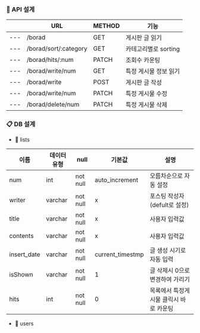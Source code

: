 ### 📡 API 설계

|  | URL | METHOD | 기능 |
| --- | --- | --- | --- |
| --- | /borad | GET | 게시판 글 읽기 |
| --- | /borad/sort/:category | GET | 카테고리별로 sorting |
| --- | /borad/hits/:num | PATCH | 조회수 카운팅 |
| --- | /borad/write/num | GET | 특정 게시물 정보 읽기 |
| --- | /borad/write | POST | 게시판 글 작성 |
| --- | /borad/write/num | PATCH | 특정 게시물 수정 |
| --- | /borad/delete/num | PATCH | 특정 게시물 삭제 |


### 📋 DB 설계

- 📌 lists

| 이름 | 데이터 유형 | null | 기본값 | 설명 |
| --- | --- | --- | --- | --- |
| num | int | not null | auto_increment | 오름차순으로 자동 설정 |
| writer | varchar | not null | x | 포스팅 작성자 (defult로 설정) |
| title | varchar | not null | x | 사용자 입력값 |
| contents | varchar | not null | x | 사용자 입력값 |
| insert_date | varchar | not null | current_timestmp | 글 생성 시기로 자동 입력 |
| isShown | varchar | not null | 1 | 글 삭제시 0으로 변경하여 가리기 |
| hits | int | not null | 0 | 목록에서 특정게시물 클릭시 바로 카운팅 |

- 📌 users
